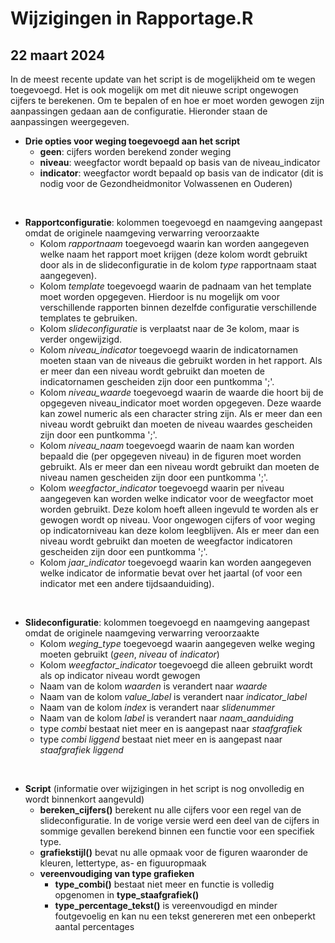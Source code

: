 # Wijzigingen in Rapportage.R
## 22 maart 2024

In de meest recente update van het script is de mogelijkheid om te wegen toegevoegd. Het is ook mogelijk om met dit nieuwe script ongewogen cijfers te berekenen. Om te bepalen of en hoe er moet worden gewogen zijn aanpassingen gedaan aan de configuratie. Hieronder staan de aanpassingen weergegeven.
<br />

* **Drie opties voor weging toegevoegd aan het script**
  * **geen**: cijfers worden berekend zonder weging
  * **niveau**: weegfactor wordt bepaald op basis van de niveau_indicator
  * **indicator**: weegfactor wordt bepaald op basis van de indicator (dit is nodig voor de Gezondheidmonitor Volwassenen en Ouderen)
<br />
   
* **Rapportconfiguratie**: kolommen toegevoegd en naamgeving aangepast omdat de originele naamgeving verwarring veroorzaakte
  * Kolom _rapportnaam_ toegevoegd waarin kan worden aangegeven welke naam het rapport moet krijgen (deze kolom wordt gebruikt door als in de slideconfiguratie in de kolom _type_ rapportnaam staat aangegeven).
  * Kolom _template_ toegevoegd waarin de padnaam van het template moet worden opgegeven. Hierdoor is nu mogelijk om voor verschillende rapporten binnen dezelfde configuratie verschillende templates te gebruiken.
  * Kolom _slideconfiguratie_ is verplaatst naar de 3e kolom, maar is verder ongewijzigd.
  * Kolom _niveau_indicator_ toegevoegd waarin de indicatornamen moeten staan van de niveaus die gebruikt worden in het rapport. Als er meer dan een niveau wordt gebruikt dan moeten de indicatornamen gescheiden zijn door een puntkomma ';'.
  * Kolom _niveau_waarde_ toegevoegd waarin de waarde die hoort bij de opgegeven niveau_indicator moet worden opgegeven. Deze waarde kan zowel numeric als een character string zijn. Als er meer dan een niveau wordt gebruikt dan moeten de niveau waardes gescheiden zijn door een puntkomma ';'.
  * Kolom _niveau_naam_ toegevoegd waarin de naam kan worden bepaald die (per opgegeven niveau) in de figuren moet worden gebruikt. Als er meer dan een niveau wordt gebruikt dan moeten de niveau namen gescheiden zijn door een puntkomma ';'.
  * Kolom _weegfactor_indicator_ toegevoegd waarin per niveau aangegeven kan worden welke indicator voor de weegfactor moet worden gebruikt. Deze kolom hoeft alleen ingevuld te worden als er gewogen wordt op niveau. Voor ongewogen cijfers of voor weging op indicatorniveau kan deze kolom leegblijven. Als er meer dan een niveau wordt gebruikt dan moeten de weegfactor indicatoren gescheiden zijn door een puntkomma ';'.
  * Kolom _jaar_indicator_ toegevoegd waarin kan worden aangegeven welke indicator de informatie bevat over het jaartal (of voor een indicator met een andere tijdsaanduiding).
<br />

* **Slideconfiguratie**: kolommen toegevoegd en naamgeving aangepast omdat de originele naamgeving verwarring veroorzaakte
  * Kolom _weging_type_ toegevoegd waarin aangegeven welke weging moeten gebruikt (_geen_, _niveau_ of _indicator_)
  * Kolom _weegfactor_indicator_ toegevoegd die alleen gebruikt wordt als op indicator niveau wordt gewogen
  * Naam van de kolom _waarden_ is verandert naar _waarde_
  * Naam van de kolom _value_label_ is verandert naar _indicator_label_
  * Naam van de kolom _index_ is verandert naar _slidenummer_
  * Naam van de kolom _label_ is verandert naar _naam_aanduiding_
  * type _combi_ bestaat niet meer en is aangepast naar _staafgrafiek_
  * type _combi liggend_ bestaat niet meer en is aangepast naar _staafgrafiek liggend_
 <br />
 
* **Script** (informatie over wijzigingen in het script is nog onvolledig en wordt binnenkort aangevuld)
  * **bereken_cijfers()** berekent nu alle cijfers voor een regel van de slideconfiguratie. In de vorige versie werd een deel van de cijfers in sommige gevallen berekend binnen een functie voor een specifiek type.
  * **grafiekstijl()** bevat nu alle opmaak voor de figuren waaronder de kleuren, lettertype, as- en figuuropmaak
  * **vereenvoudiging van type grafieken**
    * **type_combi()** bestaat niet meer en functie is volledig opgenomen in **type_staafgrafiek()**
    * **type_percentage_tekst()** is vereenvoudigd en minder foutgevoelig en kan nu een tekst genereren met een onbeperkt aantal percentages  
